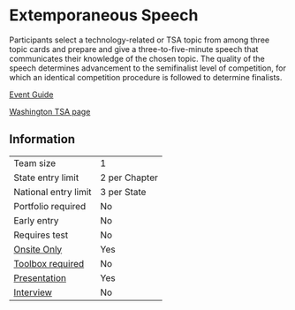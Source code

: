 # Extemporaneous Speech

Participants select a technology-related or TSA topic from
among three topic cards and prepare and give a three-to-five-minute speech that communicates their knowledge of the
chosen topic. The quality of the speech determines advancement to the semifinalist level of competition, for which an
identical competition procedure is followed to determine
finalists.

[Event Guide](https://lwsd.sharepoint.com/:b:/r/sites/GR-JHS-TechnologyStudentAssociation-SCA/Shared%20Documents/23-24/Competition/Event%20Guides/HS%20-%20Extemporaneous%20Speech.pdf)

[Washington TSA page](https://www.washingtontsa.org/high-school-events/extemporaneous-speech)

## Information

|                             |               |
| --------------------------- | ------------- |
| Team size                   | 1             |
| State entry limit           | 2 per Chapter |
| National entry limit        | 3 per State   |
| Portfolio required          | No            |
| Early entry                 | No            |
| Requires test               | No            |
| [Onsite Only](/#terms)      | Yes           |
| [Toolbox required](/#terms) | No            |
| [Presentation](/#terms)     | Yes           |
| [Interview](/#terms)        | No            |

